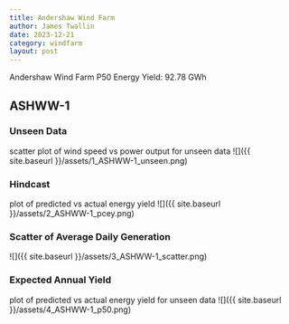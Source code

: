 ```yaml
---
title: Andershaw Wind Farm
author: James Twallin
date: 2023-12-21
category: windfarm
layout: post
---
```

Andershaw Wind Farm P50 Energy Yield: 92.78 GWh

ASHWW-1
-------------
### Unseen Data 
scatter plot of wind speed vs power output for unseen data
![]({{ site.baseurl }}/assets/1_ASHWW-1_unseen.png)
### Hindcast 
plot of predicted vs actual energy yield
![]({{ site.baseurl }}/assets/2_ASHWW-1_pcey.png)
### Scatter of Average Daily Generation 

![]({{ site.baseurl }}/assets/3_ASHWW-1_scatter.png)
### Expected Annual Yield 
plot of predicted vs actual energy yield for unseen data
![]({{ site.baseurl }}/assets/4_ASHWW-1_p50.png)

